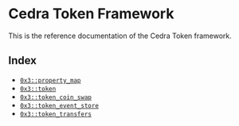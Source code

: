 
<a id="@Cedra_Token_Framework_0"></a>

# Cedra Token Framework


This is the reference documentation of the Cedra Token framework.


<a id="@Index_1"></a>

## Index


-  [`0x3::property_map`](property_map.md#0x3_property_map)
-  [`0x3::token`](token.md#0x3_token)
-  [`0x3::token_coin_swap`](token_coin_swap.md#0x3_token_coin_swap)
-  [`0x3::token_event_store`](token_event_store.md#0x3_token_event_store)
-  [`0x3::token_transfers`](token_transfers.md#0x3_token_transfers)


[move-book]: https://cedra.dev/move/book/SUMMARY
